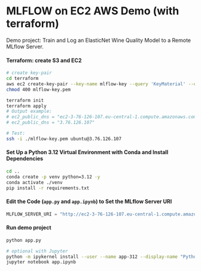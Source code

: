 # MLFLOW on EC2 AWS Demo (with terraform)

Demo project: 
Train and Log an ElasticNet Wine Quality Model to a Remote MLflow Server.

#### Terraform: create S3 and EC2

```bash
# create key-pair
cd terraform
aws ec2 create-key-pair --key-name mlflow-key --query 'KeyMaterial' --output text > mlflow-key.pem
chmod 400 mlflow-key.pem

terraform init
terraform apply
# Output example:
# ec2_public_dns = "ec2-3-76-126-107.eu-central-1.compute.amazonaws.com"
# ec2_public_dns = "3.76.126.107"

# Test:
ssh -i ./mlflow-key.pem ubuntu@3.76.126.107
```

#### Set Up a Python 3.12 Virtual Environment with Conda and Install Dependencies

```bash
cd ..
conda create -p venv python=3.12 -y
conda activate ./venv
pip install -r requirements.txt
```

#### Edit the Code (`app.py` and `app.ipynb`) to Set the MLflow Server URI

```python
MLFLOW_SERVER_URI = "http://ec2-3-76-126-107.eu-central-1.compute.amazonaws.com:5000/"
```

#### Run demo project

```bash
python app.py

# optional with Jupyter
python -m ipykernel install --user --name app-312 --display-name "Python 3.12 (app)"
jupyter notebook app.ipynb
```
